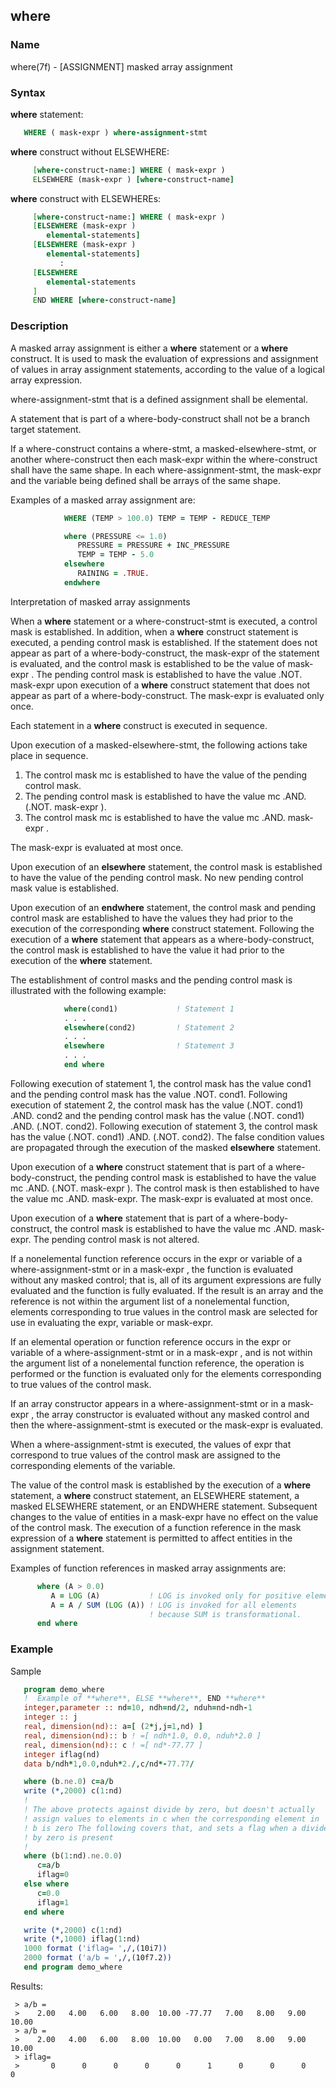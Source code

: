 ## where

### **Name**
   where(7f) - [ASSIGNMENT] masked array assignment

### **Syntax**
  **where** statement:
```fortran
   WHERE ( mask-expr ) where-assignment-stmt
```
  **where** construct without ELSEWHERE:
```fortran
     [where-construct-name:] WHERE ( mask-expr )
     ELSEWHERE (mask-expr ) [where-construct-name]
```
  **where** construct with ELSEWHEREs:
```fortran
     [where-construct-name:] WHERE ( mask-expr )
     [ELSEWHERE (mask-expr )
        elemental-statements]
     [ELSEWHERE (mask-expr )
        elemental-statements]
           :
     [ELSEWHERE
        elemental-statements
     ]
     END WHERE [where-construct-name]
```
### **Description**
   A masked array assignment is either a **where** statement or a **where**
   construct. It is used to mask the evaluation of expressions and
   assignment of values in array assignment statements, according to
   the value of a logical array expression.

   where-assignment-stmt that is a defined assignment shall be elemental.

   A statement that is part of a where-body-construct shall not be a
   branch target statement.

   If a where-construct contains a where-stmt, a masked-elsewhere-stmt, or
   another where-construct then each mask-expr within the where-construct
   shall have the same shape. In each where-assignment-stmt, the mask-expr
   and the variable being defined shall be arrays of the same shape.

   Examples of a masked array assignment are:

```fortran
            WHERE (TEMP > 100.0) TEMP = TEMP - REDUCE_TEMP

            where (PRESSURE <= 1.0)
               PRESSURE = PRESSURE + INC_PRESSURE
               TEMP = TEMP - 5.0
            elsewhere
               RAINING = .TRUE.
            endwhere
```
   Interpretation of masked array assignments

   When a **where** statement or a where-construct-stmt is executed, a control
   mask is established. In addition,
   when a **where** construct statement is executed, a pending control
   mask is established. If the statement does not appear as part of a
   where-body-construct, the mask-expr of the statement is evaluated,
   and the control mask is established to be the value of mask-expr . The
   pending control mask is established to have the value .NOT. mask-expr
   upon execution of a **where** construct statement that does not appear as
   part of a where-body-construct. The mask-expr is evaluated only once.

   Each statement in a **where** construct is executed in sequence.

   Upon execution of a masked-elsewhere-stmt, the following actions take place in sequence.

   1. The control mask mc is established to have the value of the pending control mask.
   2. The pending control mask is established to have the value mc .AND. (.NOT. mask-expr ).
   3. The control mask mc is established to have the value mc .AND. mask-expr .

   The mask-expr is evaluated at most once.

   Upon execution of an **elsewhere** statement, the control mask is
   established to have the value of the pending
   control mask. No new pending control mask value is established.

   Upon execution of an **endwhere** statement, the control mask and pending
   control mask are established to have the values they had prior to the
   execution of the corresponding **where** construct statement. Following the
   execution of a **where** statement that appears as a where-body-construct,
   the control mask is established to have the value it had prior to the
   execution of the **where** statement.

   The establishment of control masks and the pending control mask
   is illustrated with the following example:

```fortran
            where(cond1)             ! Statement 1
            . . .
            elsewhere(cond2)         ! Statement 2
            . . .
            elsewhere                ! Statement 3
            . . .
            end where
```

   Following execution of statement 1, the control mask has the value
   cond1 and the pending control mask has the value .NOT. cond1.
   Following execution of statement 2, the control mask has the value
   (.NOT. cond1) .AND. cond2 and the pending control mask has the
   value (.NOT. cond1) .AND. (.NOT. cond2). Following execution
   of statement 3, the control mask has the value (.NOT. cond1)
   .AND. (.NOT. cond2). The false condition values are propagated
   through the execution of the masked **elsewhere** statement.

   Upon execution of a **where** construct statement that is part of a
   where-body-construct, the pending control mask is established to
   have the value mc .AND. (.NOT. mask-expr ). The control mask is then
   established to have the value mc .AND. mask-expr. The mask-expr is
   evaluated at most once.

   Upon execution of a **where** statement that is part of a
   where-body-construct, the control mask is established to have the
   value mc .AND. mask-expr. The pending control mask is not altered.

   If a nonelemental function reference occurs in the expr or variable
   of a where-assignment-stmt or in a mask-expr ,
   the function is evaluated without any masked control; that is, all of
   its argument expressions are fully evaluated and the function is fully
   evaluated. If the result is an array and the reference is not within
   the argument list of a nonelemental function, elements corresponding
   to true values in the control mask are selected for use in evaluating
   the expr, variable or mask-expr.

   If an elemental operation or function reference occurs in the expr
   or variable of a where-assignment-stmt or in a
   mask-expr , and is not within the argument list of a nonelemental
   function reference, the operation is performed or the function is
   evaluated only for the elements corresponding to true values of the
   control mask.

   If an array constructor appears in a where-assignment-stmt or in a
   mask-expr , the array constructor is evaluated
   without any masked control and then the where-assignment-stmt is
   executed or the mask-expr is evaluated.

   When a where-assignment-stmt is executed, the values of expr that
   correspond to true values of the control mask
   are assigned to the corresponding elements of the variable.

   The value of the control mask is established by the execution of a
   **where** statement, a **where** construct
   statement, an ELSEWHERE statement, a masked ELSEWHERE statement, or
   an ENDWHERE statement. Subsequent changes to the value of entities
   in a mask-expr have no effect on the value of the control mask. The
   execution of a function reference in the mask expression of a **where**
   statement is permitted to affect entities in the assignment statement.

   Examples of function references in masked array assignments are:

```fortran
      where (A > 0.0)
         A = LOG (A)           ! LOG is invoked only for positive elements.
         A = A / SUM (LOG (A)) ! LOG is invoked for all elements
                               ! because SUM is transformational.
      end where
```

### **Example**

  Sample

```fortran
   program demo_where
   !  Example of **where**, ELSE **where**, END **where**
   integer,parameter :: nd=10, ndh=nd/2, nduh=nd-ndh-1
   integer :: j
   real, dimension(nd):: a=[ (2*j,j=1,nd) ]
   real, dimension(nd):: b ! =[ ndh*1.0, 0.0, nduh*2.0 ]
   real, dimension(nd):: c ! =[ nd*-77.77 ]
   integer iflag(nd)
   data b/ndh*1,0.0,nduh*2./,c/nd*-77.77/

   where (b.ne.0) c=a/b
   write (*,2000) c(1:nd)
   !
   ! The above protects against divide by zero, but doesn't actually
   ! assign values to elements in c when the corresponding element in
   ! b is zero The following covers that, and sets a flag when a divide
   ! by zero is present
   !
   where (b(1:nd).ne.0.0)
      c=a/b
      iflag=0
   else where
      c=0.0
      iflag=1
   end where

   write (*,2000) c(1:nd)
   write (*,1000) iflag(1:nd)
   1000 format ('iflag= ',/,(10i7))
   2000 format ('a/b = ',/,(10f7.2))
   end program demo_where
```
Results:
```text
 > a/b = 
 >    2.00   4.00   6.00   8.00  10.00 -77.77   7.00   8.00   9.00  10.00
 > a/b = 
 >    2.00   4.00   6.00   8.00  10.00   0.00   7.00   8.00   9.00  10.00
 > iflag= 
 >       0      0      0      0      0      1      0      0      0      0
```
